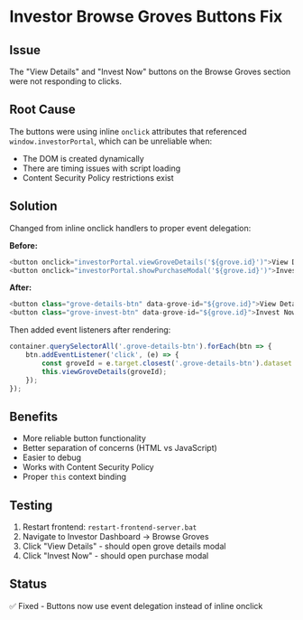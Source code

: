 # Investor Browse Groves Buttons Fix

## Issue
The "View Details" and "Invest Now" buttons on the Browse Groves section were not responding to clicks.

## Root Cause
The buttons were using inline `onclick` attributes that referenced `window.investorPortal`, which can be unreliable when:
- The DOM is created dynamically
- There are timing issues with script loading
- Content Security Policy restrictions exist

## Solution
Changed from inline onclick handlers to proper event delegation:

**Before:**
```javascript
<button onclick="investorPortal.viewGroveDetails('${grove.id}')">View Details</button>
<button onclick="investorPortal.showPurchaseModal('${grove.id}')">Invest Now</button>
```

**After:**
```javascript
<button class="grove-details-btn" data-grove-id="${grove.id}">View Details</button>
<button class="grove-invest-btn" data-grove-id="${grove.id}">Invest Now</button>
```

Then added event listeners after rendering:
```javascript
container.querySelectorAll('.grove-details-btn').forEach(btn => {
    btn.addEventListener('click', (e) => {
        const groveId = e.target.closest('.grove-details-btn').dataset.groveId;
        this.viewGroveDetails(groveId);
    });
});
```

## Benefits
- More reliable button functionality
- Better separation of concerns (HTML vs JavaScript)
- Easier to debug
- Works with Content Security Policy
- Proper `this` context binding

## Testing
1. Restart frontend: `restart-frontend-server.bat`
2. Navigate to Investor Dashboard → Browse Groves
3. Click "View Details" - should open grove details modal
4. Click "Invest Now" - should open purchase modal

## Status
✅ Fixed - Buttons now use event delegation instead of inline onclick
